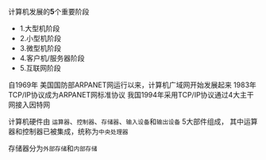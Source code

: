 计算机发展的**5**个重要阶段
- 1.大型机阶段
- 2.小型机阶段
- 3.微型机阶段
- 4.客户机/服务器阶段
- 5.互联网阶段

自1969年 美国国防部ARPANET网运行以来，计算机广域网开始发展起来
1983年TCP/IP协议成为ARPANET网标准协议
我国1994年采用TCP/IP协议通过4大主干网接入因特网

计算机硬件由 `运算器`、`控制器`、`存储器`、`输入设备`和`输出设备` 5大部件组成，
其中运算器和控制器已被集成，统称为`中央处理器`

存储器分为`外部存储`和`内部存储`